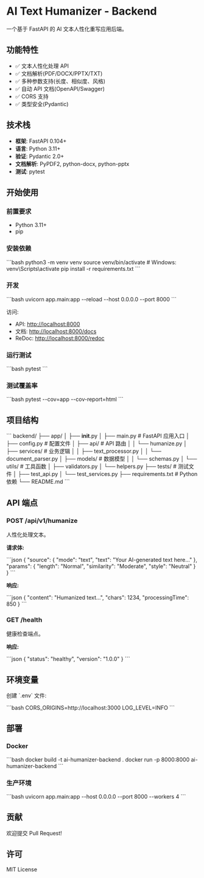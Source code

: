 # AI Text Humanizer - Backend

一个基于 FastAPI 的 AI 文本人性化重写应用后端。

## 功能特性

- ✅ 文本人性化处理 API
- ✅ 文档解析(PDF/DOCX/PPTX/TXT)
- ✅ 多种参数支持(长度、相似度、风格)
- ✅ 自动 API 文档(OpenAPI/Swagger)
- ✅ CORS 支持
- ✅ 类型安全(Pydantic)

## 技术栈

- **框架**: FastAPI 0.104+
- **语言**: Python 3.11+
- **验证**: Pydantic 2.0+
- **文档解析**: PyPDF2, python-docx, python-pptx
- **测试**: pytest

## 开始使用

### 前置要求

- Python 3.11+
- pip

### 安装依赖

\`\`\`bash
python3 -m venv venv
source venv/bin/activate  # Windows: venv\\Scripts\\activate
pip install -r requirements.txt
\`\`\`

### 开发

\`\`\`bash
uvicorn app.main:app --reload --host 0.0.0.0 --port 8000
\`\`\`

访问:
- API: [http://localhost:8000](http://localhost:8000)
- 文档: [http://localhost:8000/docs](http://localhost:8000/docs)
- ReDoc: [http://localhost:8000/redoc](http://localhost:8000/redoc)

### 运行测试

\`\`\`bash
pytest
\`\`\`

### 测试覆盖率

\`\`\`bash
pytest --cov=app --cov-report=html
\`\`\`

## 项目结构

\`\`\`
backend/
├── app/
│   ├── __init__.py
│   ├── main.py          # FastAPI 应用入口
│   ├── config.py        # 配置文件
│   ├── api/             # API 路由
│   │   └── humanize.py
│   ├── services/        # 业务逻辑
│   │   ├── text_processor.py
│   │   └── document_parser.py
│   ├── models/          # 数据模型
│   │   └── schemas.py
│   └── utils/           # 工具函数
│       ├── validators.py
│       └── helpers.py
├── tests/               # 测试文件
│   ├── test_api.py
│   └── test_services.py
├── requirements.txt     # Python 依赖
└── README.md
\`\`\`

## API 端点

### POST /api/v1/humanize

人性化处理文本。

**请求体:**

\`\`\`json
{
  "source": {
    "mode": "text",
    "text": "Your AI-generated text here..."
  },
  "params": {
    "length": "Normal",
    "similarity": "Moderate",
    "style": "Neutral"
  }
}
\`\`\`

**响应:**

\`\`\`json
{
  "content": "Humanized text...",
  "chars": 1234,
  "processingTime": 850
}
\`\`\`

### GET /health

健康检查端点。

**响应:**

\`\`\`json
{
  "status": "healthy",
  "version": "1.0.0"
}
\`\`\`

## 环境变量

创建 \`.env\` 文件:

\`\`\`bash
CORS_ORIGINS=http://localhost:3000
LOG_LEVEL=INFO
\`\`\`

## 部署

### Docker

\`\`\`bash
docker build -t ai-humanizer-backend .
docker run -p 8000:8000 ai-humanizer-backend
\`\`\`

### 生产环境

\`\`\`bash
uvicorn app.main:app --host 0.0.0.0 --port 8000 --workers 4
\`\`\`

## 贡献

欢迎提交 Pull Request!

## 许可

MIT License

